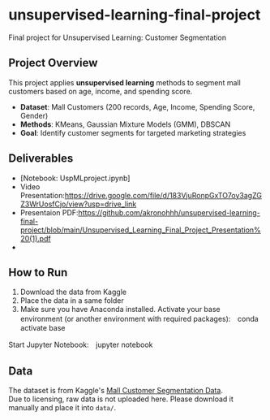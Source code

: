 # unsupervised-learning-final-project
Final project for Unsupervised Learning: Customer Segmentation



## Project Overview
This project applies **unsupervised learning** methods to segment mall customers based on age, income, and spending score.

- **Dataset**: Mall Customers (200 records, Age, Income, Spending Score, Gender)
- **Methods**: KMeans, Gaussian Mixture Models (GMM), DBSCAN
- **Goal**: Identify customer segments for targeted marketing strategies


## Deliverables
- [Notebook: UspMLproject.ipynb]
- Video Presentation:https://drive.google.com/file/d/183VjuRonpGxTO7oy3agZGZ3WrUosfCjo/view?usp=drive_link
- Presentaion PDF:https://github.com/akronohhh/unsupervised-learning-final-project/blob/main/Unsupervised_Learning_Final_Project_Presentation%20(1).pdf
- 
## How to Run
1. Download the data from Kaggle  
2. Place the data in a same folder  
3. Make sure you have Anaconda installed.
Activate your base environment (or another environment with required packages):　conda activate base

Start Jupyter Notebook:　jupyter notebook




## Data
The dataset is from Kaggle's [Mall Customer Segmentation Data](https://www.kaggle.com/datasets/vjchoudhary7/customer-segmentation-tutorial-in-python).  
Due to licensing, raw data is not uploaded here. Please download it manually and place it into `data/`.



